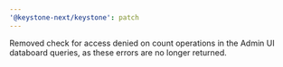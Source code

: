 ```yaml
---
'@keystone-next/keystone': patch
---
```


Removed check for access denied on count operations in the Admin UI databoard queries, as these errors are no longer returned.

